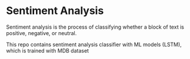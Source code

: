 # Sentiment Analysis
 Sentiment analysis is the process of classifying whether a block of text is positive, negative, or neutral. 

 This repo contains sentiment analysis classifier with ML models (LSTM), which is trained with MDB dataset
